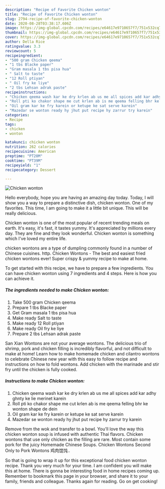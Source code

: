 ```yaml
---
description: "Recipe of Favorite Chicken wonton"
title: "Recipe of Favorite Chicken wonton"
slug: 2794-recipe-of-favorite-chicken-wonton
date: 2020-08-28T03:38:17.606Z
image: https://img-global.cpcdn.com/recipes/e64617e9710657f7/751x532cq70/chicken-wonton-recipe-main-photo.jpg
thumbnail: https://img-global.cpcdn.com/recipes/e64617e9710657f7/751x532cq70/chicken-wonton-recipe-main-photo.jpg
cover: https://img-global.cpcdn.com/recipes/e64617e9710657f7/751x532cq70/chicken-wonton-recipe-main-photo.jpg
author: Della Rice
ratingvalue: 3.3
reviewcount: 5
recipeingredient:
- "500 gram Chicken qeema"
- "1 tbs Blacke paper"
- "Gram masala 1 tbs pisa hua"
- " Salt to taste"
- "12 Roll ptiyan"
- " Oil fry ke liye"
- "2 tbs Lehsan adrak paste"
recipeinstructions:
- "Chicken qeema wash kar ke dry krlen ab us me all spices add kar adhy ghnty ke lie merinet karein"
- "Roll pti ko chakor shape me cut krlen ab is me qeema felling bhr ke wonton shape de dein"
- "Oil gram kar ke fry karein or ketupe ke sat serve karein"
- "Mazedar se wonton ready hy jhut put recipe hy zarrur try karein"
categories:
- Recipe
tags:
- chicken
- wonton

katakunci: chicken wonton 
nutrition: 262 calories
recipecuisine: American
preptime: "PT20M"
cooktime: "PT39M"
recipeyield: "1"
recipecategory: Dessert

---
```



![Chicken wonton](https://img-global.cpcdn.com/recipes/e64617e9710657f7/751x532cq70/chicken-wonton-recipe-main-photo.jpg)

Hello everybody, hope you are having an amazing day today. Today, I will show you a way to prepare a distinctive dish, chicken wonton. One of my favorites. This time, I am going to make it a little bit unique. This will be really delicious.

Chicken wonton is one of the most popular of recent trending meals on earth. It's easy, it's fast, it tastes yummy. It's appreciated by millions every day. They are fine and they look wonderful. Chicken wonton is something which I've loved my entire life.

chicken wontons are a type of dumpling commonly found in a number of Chinese cuisines. http. Chicken Wontons - The best and easiest fried chicken wontons ever! Super crispy &amp; yummy recipe to make at home.


To get started with this recipe, we have to prepare a few ingredients. You can have chicken wonton using 7 ingredients and 4 steps. Here is how you can achieve it.

<!--inarticleads1-->

##### The ingredients needed to make Chicken wonton:

1. Take 500 gram Chicken qeema
1. Prepare 1 tbs Blacke paper
1. Get Gram masala 1 tbs pisa hua
1. Make ready  Salt to taste
1. Make ready 12 Roll ptiyan
1. Make ready  Oil fry ke liye
1. Prepare 2 tbs Lehsan adrak paste


San Xian Wontons are not your average wontons. The delicious trio of shrimp, pork and chicken filling is incredibly flavorful, and not difficult to make at home! Learn how to make homemade chicken and cilantro wontons to celebrate Chinese new year with this easy to follow recipe and instructions on how to fold wontons. Add chicken with the marinade and stir fry until the chicken is fully cooked. 

<!--inarticleads2-->

##### Instructions to make Chicken wonton:

1. Chicken qeema wash kar ke dry krlen ab us me all spices add kar adhy ghnty ke lie merinet karein
1. Roll pti ko chakor shape me cut krlen ab is me qeema felling bhr ke wonton shape de dein
1. Oil gram kar ke fry karein or ketupe ke sat serve karein
1. Mazedar se wonton ready hy jhut put recipe hy zarrur try karein


Remove from the wok and transfer to a bowl. You&#39;ll love the way this chicken wonton soup is infused with authentic Thai flavors. Chicken wontons that use only chicken as the filling are rare. Most contain some pork for the juicy Homemade Chinese Soups. Chicken Wontons Second Only to Pork Wontons 鸡肉馄饨.. 

So that is going to wrap it up for this exceptional food chicken wonton recipe. Thank you very much for your time. I am confident you will make this at home. There is gonna be interesting food in home recipes coming up. Remember to bookmark this page in your browser, and share it to your family, friends and colleague. Thanks again for reading. Go on get cooking!
